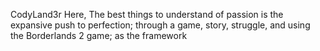 CodyLand3r Here, 
The best things to understand of passion is the expansive push to perfection; through a game, story, struggle, and using the Borderlands 2 game; as the framework

